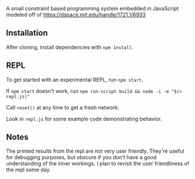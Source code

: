 A small constraint based programming system embedded in JavaScript modeled off of https://dspace.mit.edu/handle/1721.1/6933

## Installation
After cloning, install dependencies with `npm install`.

## REPL
To get started with an experimental REPL, run `npm start`.

If `npm start` doesn't work, run `npm run-script build && node -i -e "$(< repl.js)"`

Call `reset()` at  any time to get a fresh network.

Look in `repl.js` for some example code demonstrating behavior.

## Notes
The printed results from the repl are not very user friendly. They're useful for debugging purposes, but obscure if you don't have a good understanding of the inner workings. I plan to revisit the user friendliness of the repl some day.
